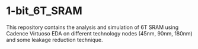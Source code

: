 # 1-bit_6T_SRAM
This repository contains the analysis and simulation of 6T SRAM using Cadence Virtuoso EDA on different technology nodes (45nm, 90nm, 180nm) and some leakage reduction technique.
